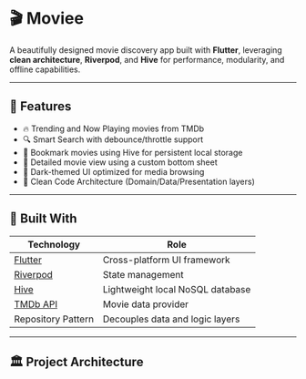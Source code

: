 # 🎬 Moviee

A beautifully designed movie discovery app built with **Flutter**, leveraging **clean architecture**, **Riverpod**, and **Hive** for performance, modularity, and offline capabilities.

---

## 🚀 Features

- 🔥 Trending and Now Playing movies from TMDb
- 🔍 Smart Search with debounce/throttle support
- 📌 Bookmark movies using Hive for persistent local storage
- 📄 Detailed movie view using a custom bottom sheet
- 🌙 Dark-themed UI optimized for media browsing
- 🧼 Clean Code Architecture (Domain/Data/Presentation layers)

---

## 🧱 Built With

| Technology     | Role                                      |
|----------------|-------------------------------------------|
| [Flutter](https://flutter.dev) | Cross-platform UI framework            |
| [Riverpod](https://riverpod.dev) | State management                      |
| [Hive](https://docs.hivedb.dev/) | Lightweight local NoSQL database      |
| [TMDb API](https://www.themoviedb.org/documentation/api) | Movie data provider                   |
| Repository Pattern | Decouples data and logic layers          |

---

## 🏛️ Project Architecture

